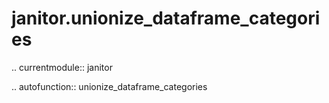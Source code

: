 janitor.unionize\_dataframe\_categories
==========================

.. currentmodule:: janitor

.. autofunction:: unionize_dataframe_categories